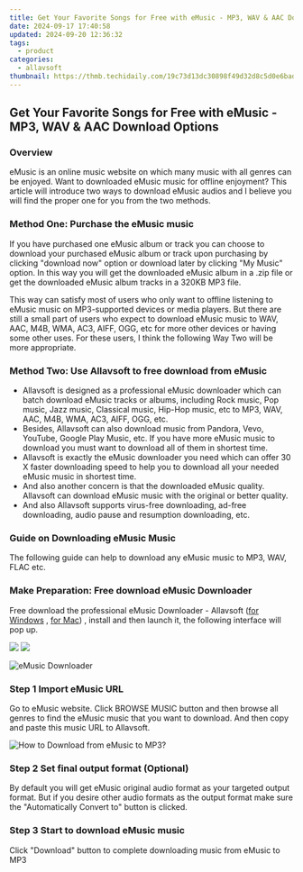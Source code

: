 ```yaml
---
title: Get Your Favorite Songs for Free with eMusic - MP3, WAV & AAC Download Options
date: 2024-09-17 17:40:58
updated: 2024-09-20 12:36:32
tags:
  - product
categories:
  - allavsoft
thumbnail: https://thmb.techidaily.com/19c73d13dc30898f49d32d8c5d0e6badbf2d50aea1c634709fd828dcee42d79c.jpg
---
```


## Get Your Favorite Songs for Free with eMusic - MP3, WAV & AAC Download Options

### Overview

eMusic is an online music website on which many music with all genres can be enjoyed. Want to downloaded eMusic music for offline enjoyment? This article will introduce two ways to download eMusic audios and I believe you will find the proper one for you from the two methods.

### Method One: Purchase the eMusic music

If you have purchased one eMusic album or track you can choose to download your purchased eMusic album or track upon purchasing by clicking "download now" option or download later by clicking "My Music" option. In this way you will get the downloaded eMusic album in a .zip file or get the downloaded eMusic album tracks in a 320KB MP3 file.

This way can satisfy most of users who only want to offline listening to eMusic music on MP3-supported devices or media players. But there are still a small part of users who expect to download eMusic music to WAV, AAC, M4B, WMA, AC3, AIFF, OGG, etc for more other devices or having some other uses. For these users, I think the following Way Two will be more appropriate.

### Method Two: Use Allavsoft to free download from eMusic

* Allavsoft is designed as a professional eMusic downloader which can batch download eMusic tracks or albums, including Rock music, Pop music, Jazz music, Classical music, Hip-Hop music, etc to MP3, WAV, AAC, M4B, WMA, AC3, AIFF, OGG, etc.
* Besides, Allavsoft can also download music from Pandora, Vevo, YouTube, Google Play Music, etc. If you have more eMusic music to download you must want to download all of them in shortest time.
* Allavsoft is exactly the eMusic downloader you need which can offer 30 X faster downloading speed to help you to download all your needed eMusic music in shortest time.
* And also another concern is that the downloaded eMusic quality. Allavsoft can download eMusic music with the original or better quality.
* And also Allavsoft supports virus-free downloading, ad-free downloading, audio pause and resumption downloading, etc.

### Guide on Downloading eMusic Music

The following guide can help to download any eMusic music to MP3, WAV, FLAC etc.

### Make Preparation: Free download eMusic Downloader

Free download the professional eMusic Downloader - Allavsoft ([for Windows](https://tools.techidaily.com/allavsoft/products/) , [for Mac](https://tools.techidaily.com/allavsoft/products/)) , install and then launch it, the following interface will pop up.

[![](https://www.allavsoft.com/how-to/../images/how-to/free-download-win.jpg)](https://tools.techidaily.com/allavsoft/products/) [![](https://www.allavsoft.com/how-to/../images/how-to/free-download-mac.jpg)](https://tools.techidaily.com/allavsoft/products/)

![eMusic Downloader](https://www.allavsoft.com/how-to/../images/allavsoft/screen-shot-600.jpg)

### Step 1 Import eMusic URL

Go to eMusic website. Click BROWSE MUSIC button and then browse all genres to find the eMusic music that you want to download. And then copy and paste this music URL to Allavsoft.

![How to Download from eMusic to MP3?](https://www.allavsoft.com/how-to/../images/how-to/download-rtmp-video/download-rtmp-video.jpg)

### Step 2 Set final output format (Optional)

By default you will get eMusic original audio format as your targeted output format. But if you desire other audio formats as the output format make sure the "Automatically Convert to" button is clicked.

### Step 3 Start to download eMusic music

Click "Download" button to complete downloading music from eMusic to MP3

<ins class="adsbygoogle"
     style="display:block"
     data-ad-format="autorelaxed"
     data-ad-client="ca-pub-7571918770474297"
     data-ad-slot="1223367746"></ins>



<ins class="adsbygoogle"
     style="display:block"
     data-ad-client="ca-pub-7571918770474297"
     data-ad-slot="8358498916"
     data-ad-format="auto"
     data-full-width-responsive="true"></ins>
